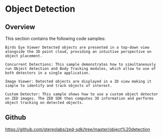 # Object Detection 

## Overview

This section contains the following code samples:

    Birds Eye Viewer Detected objects are presented in a top-down view alongside the 3D point cloud, providing an intuitive perspective on object placement.

    Concurrent Detections: This sample demonstrates how to simultaneously run Object detection and Body Tracking modules, which allow to use of both detectors in a single application.

    Image Viewer: Detected objects are displayed in a 2D view making it simple to identify and track objects of interest.

    Custom Detector: This sample shows how to use a custom object detector on ZED images. The ZED SDK then computes 3D information and performs object tracking on detected objects.

## Github

https://github.com/stereolabs/zed-sdk/tree/master/object%20detection
